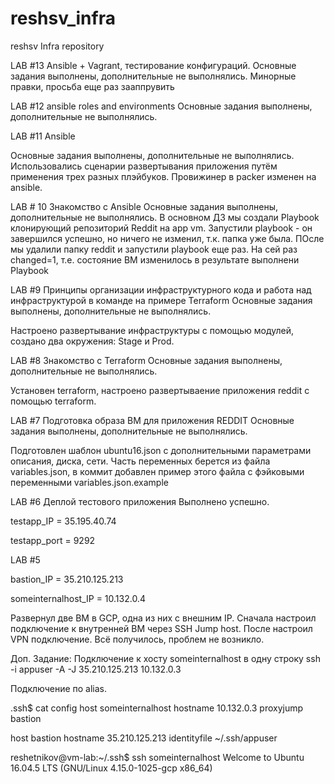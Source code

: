 # reshsv_infra
reshsv Infra repository

LAB #13 Ansible + Vagrant, тестирование конфигураций.
Основные задания выполнены, дополнительные не выполнялись.
Минорные правки, просьба еще раз зааппрувить

LAB #12 ansible roles and environments
Основные задания выполнены, дополнительные не выполнялись.


LAB #11 Ansible

Основные задания выполнены, дополнительные не выполнялись.
Использовались сценарии развертывания приложения путём применения трех разных плэйбуков.
Провижинер в packer изменен на ansible.

LAB # 10 Знакомство с Ansible
Основные задания выполнены, дополнительные не выполнялись.
В основном ДЗ мы создали Playbook клонирующий репозиторий Reddit на app vm.
Запустили playbook - он завершился успешно, но ничего не изменил, т.к. папка уже была.
ПОсле мы удалили папку reddit и запустили playbook еще раз.
На сей раз changed=1, т.е. состояние ВМ изменилось в результате выполнени Playbook

LAB #9 Принципы организации инфраструктурного кода и работа над инфраструктурой в команде на примере Terraform
Основные задания выполнены, дополнительные не выполнялись.

Настроено развертывание инфраструктуры с помощью модулей, создано два окружения: Stage и Prod.


LAB #8 Знакомство с Terraform
Основные задания выполнены, дополнительные не выполнялись.

Установен terraform, настроено развертываение приложения reddit с помощью terraform.


LAB #7 Подготовка образа ВМ для приложения REDDIT
Основные задания выполнены, дополнительные не выполнялись.

Подготовлен шаблон ubuntu16.json с дополнительными параметрами описания, диска, сети.
Часть переменных берется из файла variables.json, в коммит добавлен пример этого файла с фэйковыми переменными variables.json.example

LAB #6 Деплой тестового приложения
Выполнено успешно.

testapp_IP = 35.195.40.74

testapp_port = 9292


LAB #5

bastion_IP = 35.210.125.213

someinternalhost_IP = 10.132.0.4

Развернул две ВМ в GCP, одна из них с внешним IP.
Сначала настроил подключение к внутренней ВМ через SSH Jump host.
После настроил VPN подключение.
Всё получилось, проблем не возникло.

Доп. Задание:
Подключение к хосту someinternalhost в одну строку 
ssh -i appuser -A -J 35.210.125.213 10.132.0.3

Подключение по alias.

.ssh$ cat config 
host someinternalhost
	hostname 10.132.0.3
	proxyjump bastion

host bastion
	hostname 35.210.125.213
	identityfile ~/.ssh/appuser


reshetnikov@vm-lab:~/.ssh$ ssh someinternalhost
Welcome to Ubuntu 16.04.5 LTS (GNU/Linux 4.15.0-1025-gcp x86_64)



